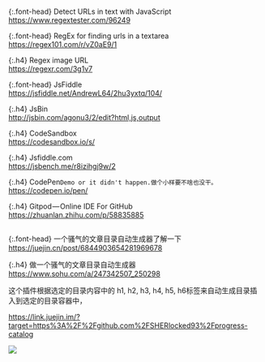 ```note
```

{:.font-head}
Detect URLs in text with JavaScript
<br>[
https://www.regextester.com/96249
](
https://www.regextester.com/96249
)

{:.font-head}
RegEx for finding urls in a textarea
<br>[
https://regex101.com/r/vZ0aE9/1
](
https://regex101.com/r/vZ0aE9/1
)

{:.h4}
Regex image URL
<br>[
https://regexr.com/3g1v7
](
https://regexr.com/3g1v7
)

{:.font-head}
JsFiddle
<br>[
https://jsfiddle.net/AndrewL64/2hu3yxtq/104/
](
https://jsfiddle.net/AndrewL64/2hu3yxtq/104/
)

{:.h4}
JsBin
<br>[
http://jsbin.com/agonu3/2/edit?html,js,output
](
http://jsbin.com/agonu3/2/edit?html,js,output
)

{:.h4}
CodeSandbox
<br>[
https://codesandbox.io/s/
](
https://codesandbox.io/s/
)

{:.h4}
Jsfiddle.com
<br>[
https://jsbench.me/r8izihgj9w/2
](
https://jsbench.me/r8izihgj9w/2
)

{:.h4}
CodePen`Demo or it didn't happen.做个小样要不啥也没干。`
<br>[
https://codepen.io/pen/
](
https://codepen.io/pen/
)

{:.h4}
Gitpod — Online IDE For GitHub
<br>[
https://zhuanlan.zhihu.com/p/58835885
](
https://zhuanlan.zhihu.com/p/58835885
)

```tip
```

{:.font-head}
一个骚气的文章目录自动生成器了解一下
<br>[
https://juejin.cn/post/6844903654281969678
](
https://juejin.cn/post/6844903654281969678
)

{:.h4}
做一个骚气的文章目录自动生成器
<br>[
https://www.sohu.com/a/247342507_250298
](
https://www.sohu.com/a/247342507_250298
)

这个插件根据选定的目录内容中的 h1, h2, h3, h4, h5, h6标签来自动生成目录插入到选定的目录容器中，

https://link.juejin.im/?target=https%3A%2F%2Fgithub.com%2FSHERlocked93%2Fprogress-catalog

![](http://5b0988e595225.cdn.sohucs.com/images/20180815/10945ccf194a480fb01a8a3079e25ebe.gif)
